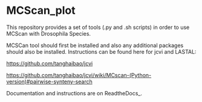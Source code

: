 # MCScan_plot
This repository provides a set of tools (.py and .sh scripts) in order to use MCScan with Drosophila Species.

MCSCan tool should first be installed and also any additional packages should also be installed. Instructions can be found here for jcvi and LASTAL:

https://github.com/tanghaibao/jcvi

https://github.com/tanghaibao/jcvi/wiki/MCscan-(Python-version)#pairwise-synteny-search

Documentation and instructions are on ReadtheDocs_.
